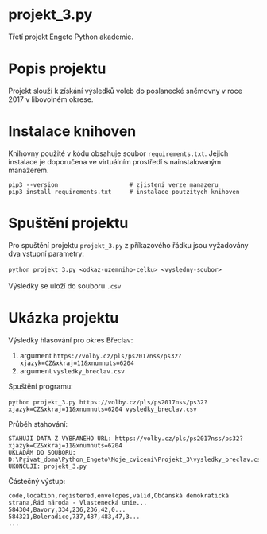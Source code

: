 # projekt_3.py
Třetí projekt Engeto Python akademie.

# Popis projektu
Projekt slouží k získání výsledků voleb do poslanecké sněmovny v roce 2017 v libovolném okrese.

# Instalace knihoven
Knihovny použité v kódu obsahuje soubor `requirements.txt`.
Jejich instalace je doporučena ve virtuálním prostředí s nainstalovaným manažerem.
```
pip3 --version                    # zjisteni verze manazeru
pip3 install requirements.txt     # instalace poutzitych knihoven
``` 
# Spuštění projektu
Pro spuštění projektu `projekt_3.py` z příkazového řádku jsou vyžadovány dva vstupní parametry:<br>  
`python projekt_3.py <odkaz-uzemniho-celku> <vysledny-soubor>`<br>   
Výsledky se uloží do souboru `.csv`

# Ukázka projektu
Výsledky hlasování pro okres Břeclav:
1. argument `https://volby.cz/pls/ps2017nss/ps32?xjazyk=CZ&xkraj=11&xnumnuts=6204`
2. argument `vysledky_breclav.csv`

Spuštění programu:<br>   
`python projekt_3.py https://volby.cz/pls/ps2017nss/ps32?xjazyk=CZ&xkraj=11&xnumnuts=6204 vysledky_breclav.csv`  

Průběh stahování:  
```
STAHUJI DATA Z VYBRANÉHO URL: https://volby.cz/pls/ps2017nss/ps32?xjazyk=CZ&xkraj=11&xnumnuts=6204
UKLÁDÁM DO SOUBORU: D:\Privat_doma\Python_Engeto\Moje_cviceni\Projekt_3\vysledky_breclav.csv
UKONČUJI: projekt_3.py
```
Částečný výstup:  
```
code,location,registered,envelopes,valid,Občanská demokratická strana,Řád národa - Vlastenecká unie...
584304,Bavory,334,236,236,42,0...
584321,Boleradice,737,487,483,47,3...
...
```


